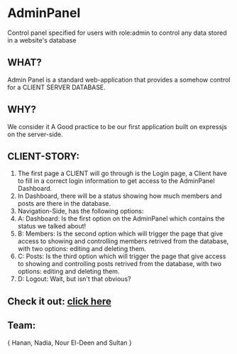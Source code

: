 # AdminPanel
Control panel specified for users with role:admin to control any data stored in a website's database

## WHAT?
Admin Panel is a standard web-application that provides a somehow control for a CLIENT SERVER DATABASE.

## WHY? 
We consider it A Good practice to be our first application built on expressjs on the server-side.

## CLIENT-STORY:
1. The first page a CLIENT will go through is the Login page, a Client have to fill in a correct login information to get access to the AdminPanel Dashboard.
2. In Dashboard, there will be a status showing how much members and posts are there in the database.
3. Navigation-Side, has the following options:
3. A: Dashboard:
Is the first option on the AdminPanel which contains the status we talked about!
3. B: Members:
Is the second option which will trigger the page that give access to showing and controlling members retrived from the database, with two options: editing and deleting them.
3. C: Posts:
Is the third option which will trigger the page that give access to showing and controlling posts retrived from the database, with two options: editing and deleting them.
4. D: Logout:
Wait, but isn't that obvious?

## Check it out: [click here](https://quiet-spire-89185.herokuapp.com/)

## Team:
{ Hanan, Nadia, Nour El-Deen and Sultan }
